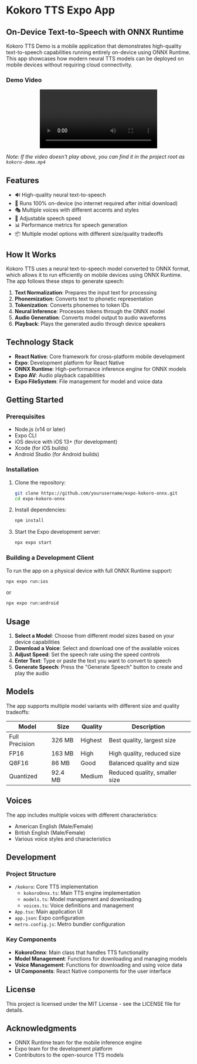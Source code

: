 # Kokoro TTS Expo App

## On-Device Text-to-Speech with ONNX Runtime

Kokoro TTS Demo is a mobile application that demonstrates high-quality text-to-speech capabilities running entirely on-device using ONNX Runtime. This app showcases how modern neural TTS models can be deployed on mobile devices without requiring cloud connectivity.

### Demo Video

<p align="center">
  <video src="kokoro-demo.mp4" controls width="320"></video>
</p>

*Note: If the video doesn't play above, you can find it in the project root as `kokoro-demo.mp4`*

## Features

- 🔊 High-quality neural text-to-speech
- 📱 Runs 100% on-device (no internet required after initial download)
- 🎭 Multiple voices with different accents and styles
- 🔄 Adjustable speech speed
- 📊 Performance metrics for speech generation
- 📦 Multiple model options with different size/quality tradeoffs

## How It Works

Kokoro TTS uses a neural text-to-speech model converted to ONNX format, which allows it to run efficiently on mobile devices using ONNX Runtime. The app follows these steps to generate speech:

1. **Text Normalization**: Prepares the input text for processing
2. **Phonemization**: Converts text to phonetic representation
3. **Tokenization**: Converts phonemes to token IDs
4. **Neural Inference**: Processes tokens through the ONNX model
5. **Audio Generation**: Converts model output to audio waveforms
6. **Playback**: Plays the generated audio through device speakers

## Technology Stack

- **React Native**: Core framework for cross-platform mobile development
- **Expo**: Development platform for React Native
- **ONNX Runtime**: High-performance inference engine for ONNX models
- **Expo AV**: Audio playback capabilities
- **Expo FileSystem**: File management for model and voice data

## Getting Started

### Prerequisites

- Node.js (v14 or later)
- Expo CLI
- iOS device with iOS 13+ (for development)
- Xcode (for iOS builds)
- Android Studio (for Android builds)

### Installation

1. Clone the repository:
   ```bash
   git clone https://github.com/yourusername/expo-kokoro-onnx.git
   cd expo-kokoro-onnx
   ```

2. Install dependencies:
   ```bash
   npm install
   ```

3. Start the Expo development server:
   ```bash
   npx expo start
   ```

### Building a Development Client

To run the app on a physical device with full ONNX Runtime support:

```bash
npx expo run:ios
```

or

```bash
npx expo run:android
```

## Usage

1. **Select a Model**: Choose from different model sizes based on your device capabilities
2. **Download a Voice**: Select and download one of the available voices
3. **Adjust Speed**: Set the speech rate using the speed controls
4. **Enter Text**: Type or paste the text you want to convert to speech
5. **Generate Speech**: Press the "Generate Speech" button to create and play the audio

## Models

The app supports multiple model variants with different size and quality tradeoffs:

| Model | Size | Quality | Description |
|-------|------|---------|-------------|
| Full Precision | 326 MB | Highest | Best quality, largest size |
| FP16 | 163 MB | High | High quality, reduced size |
| Q8F16 | 86 MB | Good | Balanced quality and size |
| Quantized | 92.4 MB | Medium | Reduced quality, smaller size |

## Voices

The app includes multiple voices with different characteristics:

- American English (Male/Female)
- British English (Male/Female)
- Various voice styles and characteristics

## Development

### Project Structure

- `/kokoro`: Core TTS implementation
  - `kokoroOnnx.ts`: Main TTS engine implementation
  - `models.ts`: Model management and downloading
  - `voices.ts`: Voice definitions and management
- `App.tsx`: Main application UI
- `app.json`: Expo configuration
- `metro.config.js`: Metro bundler configuration

### Key Components

- **KokoroOnnx**: Main class that handles TTS functionality
- **Model Management**: Functions for downloading and managing models
- **Voice Management**: Functions for downloading and using voice data
- **UI Components**: React Native components for the user interface

## License

This project is licensed under the MIT License - see the LICENSE file for details.

## Acknowledgments

- ONNX Runtime team for the mobile inference engine
- Expo team for the development platform
- Contributors to the open-source TTS models